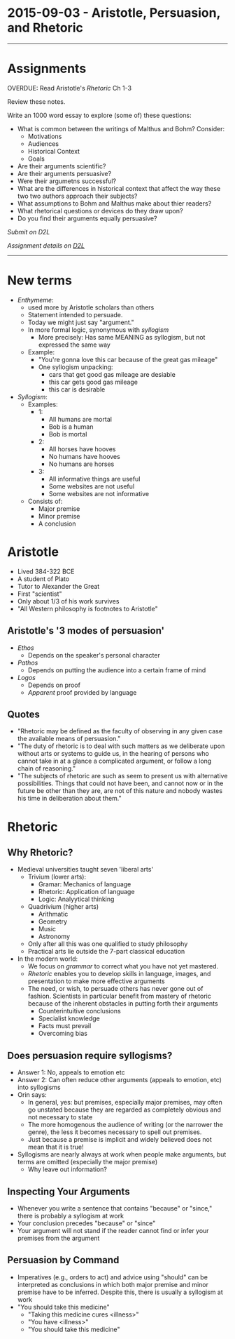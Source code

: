 2015-09-03 - Aristotle, Persuasion, and Rhetoric
================================================

--------------------------------------------------------------------------------

# Assignments

OVERDUE: Read Aristotle's *Rhetoric* Ch 1-3

Review these notes.

Write an 1000 word essay to explore (some of) these questions:

- What is common between the writings of Malthus and Bohm? Consider:
    - Motivations
    - Audiences
    - Historical Context
    - Goals
- Are their arguments scientific?
- Are their arguments persuasive?
- Were their argumetns successful?
- What are the differences in historical context that affect the way these
  two two authors approach their subjects?
- What assumptions to Bohm and Malthus make about thier readers?
- What rhetorical questions or devices do they draw upon?
- Do you find their arguments equally persuasive?

_Submit on D2L_

*Assignment details on [D2L](learn.colorado.edu)*

--------------------------------------------------------------------------------

# New terms

- _Enthymeme_:
    - used more by Aristotle scholars than others
    - Statement intended to persuade.
    - Today we might just say "argument."
    - In more formal logic, synonymous with *syllogism*
        - More precisely: Has same MEANING as syllogism, but not expressed
          the same way
    - Example:
        - "You're gonna love this car because of the great gas mileage"
        - One syllogism unpacking:
            - cars that get good gas mileage are desiable
            - this car gets good gas mileage
            - this car is desirable
- _Syllogism_:
    - Examples:
        - 1:
            - All humans are mortal
            - Bob is a human
            - Bob is mortal
        - 2:
            - All horses have hooves
            - No humans have hooves
            - No humans are horses
        - 3:
            - All informative things are useful
            - Some websites are not useful
            - Some websites are not informative
    - Consists of:
        - Major premise
        - Minor premise
        - A conclusion

# Aristotle

- Lived 384-322 BCE
- A student of Plato
- Tutor to Alexander the Great
- First "scientist"
- Only about 1/3 of his work survives
- "All Western philosophy is footnotes to Aristotle"

## Aristotle's '3 modes of persuasion'

- *Ethos*
    - Depends on the speaker's personal character
- *Pathos*
    - Depends on putting the audience into a certain frame of mind
- *Logos*
    - Depends on proof
    - _Apparent_ proof provided by language

## Quotes

- "Rhetoric may be defined as the faculty of observing in any given case the
  available means of persuasion."
- "The duty of rhetoric is to deal with such matters as we deliberate upon
  without arts or systems to guide us, in the hearing of persons who cannot take
  in at a glance a complicated argument, or follow a long chain of reasoning."
- "The subjects of rhetoric are such as seem to present us with alternative
  possibilities. Things that could not have been, and cannot now or in the
  future be other than they are, are not of this nature and nobody wastes his
  time in deliberation about them."

# Rhetoric

## Why Rhetoric?

- Medieval universities taught seven 'liberal arts'
    - Trivium (lower arts):
        - Gramar: Mechanics of language
        - Rhetoric: Application of language
        - Logic: Analyytical thinking
    - Quadrivium (higher arts)
        - Arithmatic
        - Geometry
        - Music
        - Astronomy
    - Only after all this was one qualified to study philosophy
    - Practical arts lie outside the 7-part classical education
- In the modern world:
    - We focus on _grammar_ to correct what you have not yet mastered.
    - _Rhetoric_ enables you to develop skills in language, images, and
      presentation to make more effective arguments
    - The need, or wish, to persuade others has never gone out of fashion.
      Scientists in particular benefit from mastery of rhetoric because of the
      inherent obstacles in putting forth their arguments
        - Counterintuitive conclusions
        - Specialist knowledge
        - Facts must prevail
        - Overcoming bias

## Does persuasion require syllogisms?

- Answer 1: No, appeals to emotion etc
- Answer 2: Can often reduce other arguments (appeals to emotion, etc) into
  syllogisms
- Orin says:
    - In general, yes: but premises, especially major premises, may often
      go unstated because they are regarded as completely obvious and not
      necessary to state
    - The more homogenous the audience of writing (or the narrower the
      genre), the less it becomes necessary to spell out premises.
    - Just because a premise is implicit and widely believed does not mean
      that it is true!
- Syllogisms are nearly always at work when people make arguments, but terms
  are omitted (especially the major premise)
    - Why leave out information?

## Inspecting Your Arguments

- Whenever you write a sentence that contains "because" or "since," there is
  probably a syllogism at work
- Your conclusion precedes "because" or "since"
- Your argument will not stand if the reader cannot find or infer your premises
  from the argument

## Persuasion by Command

- Imperatives (e.g., orders to act) and advice using "should" can be interpreted
  as conclusions in which both major premise and minor premise have to be
  inferred. Despite this, there is usually a syllogism at work
- "You should take this medicine"
    - "Taking this medicine cures \<illness\>"
    - "You have \<illness\>"
    - "You should take this medicine"

